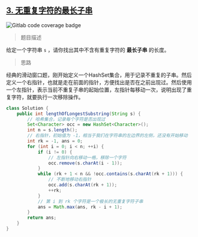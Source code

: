 ## [3. 无重复字符的最长子串](https://leetcode.cn/problems/longest-substring-without-repeating-characters/)

![Gitlab code coverage badge](https://img.shields.io/badge/难度-中等-yellow)

> 题目描述

给定一个字符串 `s` ，请你找出其中不含有重复字符的 **最长子串** 的长度。

> 思路

经典的滑动窗口题，刚开始定义一个HashSet集合，用于记录不重复的子串。然后定义一个右指针，也就是走在前面的指针，方便找出是否在之前出现过。然后使用一个左指针，表示当前不重复子串的起始位置，左指针每移动一次，说明出现了重复字符，就要执行一次移除操作。

```java
class Solution {
    public int lengthOfLongestSubstring(String s) {
        // 哈希集合，记录每个字符是否出现过
        Set<Character> occ = new HashSet<Character>();
        int n = s.length();
        // 右指针，初始值为 -1，相当于我们在字符串的左边界的左侧，还没有开始移动
        int rk = -1, ans = 0;
        for (int i = 0; i < n; ++i) {
            if (i != 0) {
                // 左指针向右移动一格，移除一个字符
                occ.remove(s.charAt(i - 1));
            }
            while (rk + 1 < n && !occ.contains(s.charAt(rk + 1))) {
                // 不断地移动右指针
                occ.add(s.charAt(rk + 1));
                ++rk;
            }
            // 第 i 到 rk 个字符是一个极长的无重复字符子串
            ans = Math.max(ans, rk - i + 1);
        }
        return ans;
    }
}
```

